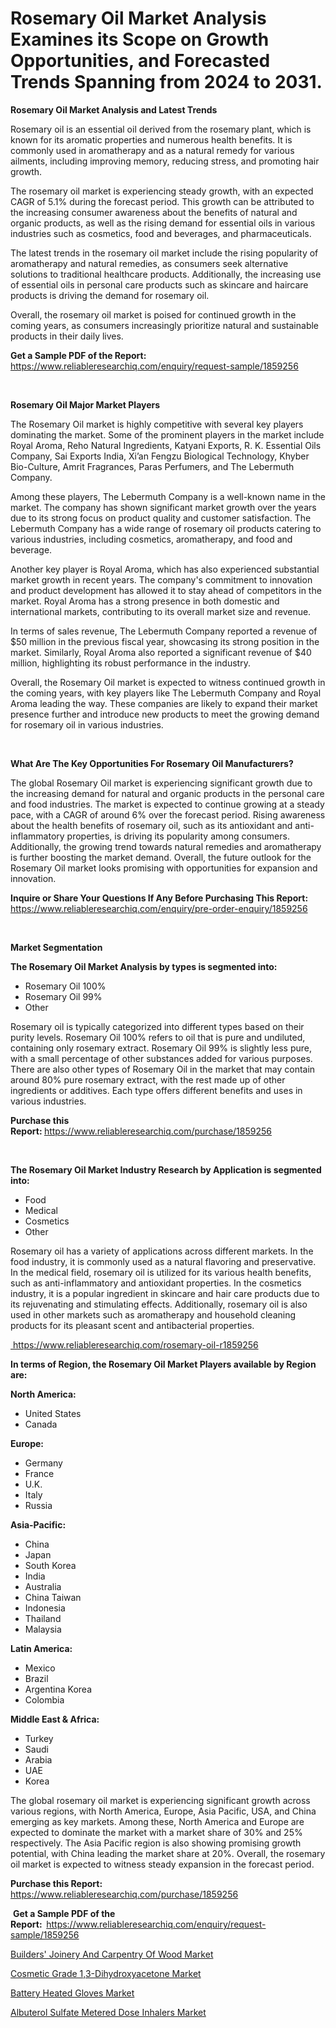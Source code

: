 <p><h1>Rosemary Oil Market Analysis Examines its Scope on Growth Opportunities, and Forecasted Trends Spanning from 2024 to 2031.</h1></p><p><strong>Rosemary Oil Market Analysis and Latest Trends</strong></p>
<p><p>Rosemary oil is an essential oil derived from the rosemary plant, which is known for its aromatic properties and numerous health benefits. It is commonly used in aromatherapy and as a natural remedy for various ailments, including improving memory, reducing stress, and promoting hair growth.</p><p>The rosemary oil market is experiencing steady growth, with an expected CAGR of 5.1% during the forecast period. This growth can be attributed to the increasing consumer awareness about the benefits of natural and organic products, as well as the rising demand for essential oils in various industries such as cosmetics, food and beverages, and pharmaceuticals.</p><p>The latest trends in the rosemary oil market include the rising popularity of aromatherapy and natural remedies, as consumers seek alternative solutions to traditional healthcare products. Additionally, the increasing use of essential oils in personal care products such as skincare and haircare products is driving the demand for rosemary oil.</p><p>Overall, the rosemary oil market is poised for continued growth in the coming years, as consumers increasingly prioritize natural and sustainable products in their daily lives.</p></p>
<p><strong>Get a Sample PDF of the Report:&nbsp;</strong> <a href="https://www.reliableresearchiq.com/enquiry/request-sample/1859256">https://www.reliableresearchiq.com/enquiry/request-sample/1859256</a></p>
<p>&nbsp;</p>
<p><strong>Rosemary Oil Major Market Players</strong></p>
<p><p>The Rosemary Oil market is highly competitive with several key players dominating the market. Some of the prominent players in the market include Royal Aroma, Reho Natural Ingredients, Katyani Exports, R. K. Essential Oils Company, Sai Exports India, Xi’an Fengzu Biological Technology, Khyber Bio-Culture, Amrit Fragrances, Paras Perfumers, and The Lebermuth Company.</p><p>Among these players, The Lebermuth Company is a well-known name in the market. The company has shown significant market growth over the years due to its strong focus on product quality and customer satisfaction. The Lebermuth Company has a wide range of rosemary oil products catering to various industries, including cosmetics, aromatherapy, and food and beverage.</p><p>Another key player is Royal Aroma, which has also experienced substantial market growth in recent years. The company's commitment to innovation and product development has allowed it to stay ahead of competitors in the market. Royal Aroma has a strong presence in both domestic and international markets, contributing to its overall market size and revenue.</p><p>In terms of sales revenue, The Lebermuth Company reported a revenue of $50 million in the previous fiscal year, showcasing its strong position in the market. Similarly, Royal Aroma also reported a significant revenue of $40 million, highlighting its robust performance in the industry.</p><p>Overall, the Rosemary Oil market is expected to witness continued growth in the coming years, with key players like The Lebermuth Company and Royal Aroma leading the way. These companies are likely to expand their market presence further and introduce new products to meet the growing demand for rosemary oil in various industries.</p></p>
<p>&nbsp;</p>
<p><strong>What Are The Key Opportunities For Rosemary Oil Manufacturers?</strong></p>
<p><p>The global Rosemary Oil market is experiencing significant growth due to the increasing demand for natural and organic products in the personal care and food industries. The market is expected to continue growing at a steady pace, with a CAGR of around 6% over the forecast period. Rising awareness about the health benefits of rosemary oil, such as its antioxidant and anti-inflammatory properties, is driving its popularity among consumers. Additionally, the growing trend towards natural remedies and aromatherapy is further boosting the market demand. Overall, the future outlook for the Rosemary Oil market looks promising with opportunities for expansion and innovation.</p></p>
<p><strong>Inquire or Share Your Questions If Any Before Purchasing This Report:</strong> <a href="https://www.reliableresearchiq.com/enquiry/pre-order-enquiry/1859256">https://www.reliableresearchiq.com/enquiry/pre-order-enquiry/1859256</a></p>
<p>&nbsp;</p>
<p><strong>Market Segmentation</strong></p>
<p><strong>The Rosemary Oil Market Analysis by types is segmented into:</strong></p>
<p><ul><li>Rosemary Oil 100%</li><li>Rosemary Oil 99%</li><li>Other</li></ul></p>
<p><p>Rosemary oil is typically categorized into different types based on their purity levels. Rosemary Oil 100% refers to oil that is pure and undiluted, containing only rosemary extract. Rosemary Oil 99% is slightly less pure, with a small percentage of other substances added for various purposes. There are also other types of Rosemary Oil in the market that may contain around 80% pure rosemary extract, with the rest made up of other ingredients or additives. Each type offers different benefits and uses in various industries.</p></p>
<p><strong>Purchase this Report:&nbsp;</strong><a href="https://www.reliableresearchiq.com/purchase/1859256">https://www.reliableresearchiq.com/purchase/1859256</a></p>
<p>&nbsp;</p>
<p><strong>The Rosemary Oil Market Industry Research by Application is segmented into:</strong></p>
<p><ul><li>Food</li><li>Medical</li><li>Cosmetics</li><li>Other</li></ul></p>
<p><p>Rosemary oil has a variety of applications across different markets. In the food industry, it is commonly used as a natural flavoring and preservative. In the medical field, rosemary oil is utilized for its various health benefits, such as anti-inflammatory and antioxidant properties. In the cosmetics industry, it is a popular ingredient in skincare and hair care products due to its rejuvenating and stimulating effects. Additionally, rosemary oil is also used in other markets such as aromatherapy and household cleaning products for its pleasant scent and antibacterial properties.</p></p>
<p><a href="https://www.reliableresearchiq.com/rosemary-oil-r1859256">&nbsp;https://www.reliableresearchiq.com/rosemary-oil-r1859256</a></p>
<p><strong>In terms of Region, the Rosemary Oil Market Players available by Region are:</strong></p>
<p>
    <p> <strong> North America: </strong>
        <ul>
            <li>United States</li>
            <li>Canada</li>
        </ul>
        </p> 
    <p> <strong> Europe: </strong>
        <ul>
            <li>Germany</li>
            <li>France</li>
            <li>U.K.</li>
            <li>Italy</li>
            <li>Russia</li>
        </ul>
        </p> 
    <p> <strong> Asia-Pacific: </strong>
        <ul>
            <li>China</li>
            <li>Japan</li>
            <li>South Korea</li>
            <li>India</li>
            <li>Australia</li>
            <li>China Taiwan</li>
            <li>Indonesia</li>
            <li>Thailand</li>
            <li>Malaysia</li>
        </ul>
        </p> 
    <p> <strong> Latin America: </strong>
        <ul>
            <li>Mexico</li>
            <li>Brazil</li>
            <li>Argentina Korea</li>
            <li>Colombia</li>
        </ul>
        </p> 
    <p> <strong> Middle East & Africa: </strong>
        <ul>
            <li>Turkey</li>
            <li>Saudi</li>
            <li>Arabia</li>
            <li>UAE</li>
            <li>Korea</li>
        </ul>
    </p>
    </p>
<p><p>The global rosemary oil market is experiencing significant growth across various regions, with North America, Europe, Asia Pacific, USA, and China emerging as key markets. Among these, North America and Europe are expected to dominate the market with a market share of 30% and 25% respectively. The Asia Pacific region is also showing promising growth potential, with China leading the market share at 20%. Overall, the rosemary oil market is expected to witness steady expansion in the forecast period.</p></p>
<p><strong>Purchase this Report: </strong><a href="https://www.reliableresearchiq.com/purchase/1859256">https://www.reliableresearchiq.com/purchase/1859256</a></p>
<p>&nbsp;<strong>Get a Sample PDF of the Report:&nbsp;&nbsp;</strong><a href="https://www.reliableresearchiq.com/enquiry/request-sample/1859256">https://www.reliableresearchiq.com/enquiry/request-sample/1859256</a></p>
<p><strong></strong></p>
<p><p><a href="https://github.com/mdmasty/Market-Research-Report-List-1/blob/main/builders-joinery-and-carpentry-of-wood-market.md">Builders' Joinery And Carpentry Of Wood Market</a></p><p><a href="https://github.com/salfordkingie/Market-Research-Report-List-1/blob/main/cosmetic-grade-13-dihydroxyacetone-market.md">Cosmetic Grade 1,3-Dihydroxyacetone Market</a></p><p><a href="https://medium.com/@neilrogers69/battery-heated-gloves-market-trends-a-detailed-study-of-its-market-segmentation-and-analyzing-the-f9f6bc61b446">Battery Heated Gloves Market</a></p><p><a href="https://medium.com/@sallyselcenk46/strategic-insights-into-global-albuterol-sulfate-metered-dose-inhalers-market-trends-2024-2031-15cbf18fb464">Albuterol Sulfate Metered Dose Inhalers Market</a></p></p>